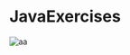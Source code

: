 # JavaExercises


![aa](https://user-images.githubusercontent.com/73706879/125208916-15992400-e29e-11eb-84b7-7a3457c63fa5.PNG)
